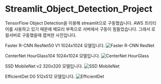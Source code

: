 # Streamlit_Object_Detection_Project

TensorFlow Object Detection을 이용해 streamlit으로 구동했습니다.
AWS 프리티어를 사용하고 있기 때문에 메모리 부족으로 서버에서 구동이 힘들었습니다.
그래서 로컬서버로 구동했을때 캡쳐한 사진입니다.

Faster R-CNN ResNet50 V1 1024x1024 모델입니다.
![Faster R-CNN ResNet](https://img1.daumcdn.net/thumb/R1280x0/?scode=mtistory2&fname=https%3A%2F%2Fblog.kakaocdn.net%2Fdn%2Fq4tv9%2FbtrptgxMVbn%2Fz0y1a2s0zXFDbgIxsR9r3k%2Fimg.jpg)

CenterNet HourGlass104 1024x1024 모델입니다.
![CenterNet HourGlass](https://img1.daumcdn.net/thumb/R1280x0/?scode=mtistory2&fname=https%3A%2F%2Fblog.kakaocdn.net%2Fdn%2FbCWRGf%2FbtrpjvJ1mnb%2FbIMX3wTq9qhcZHKsF1GhB1%2Fimg.jpg)

SSD MobileNet v2 320x320 모델입니다.
![SSD MobileNet](https://img1.daumcdn.net/thumb/R1280x0/?scode=mtistory2&fname=https%3A%2F%2Fblog.kakaocdn.net%2Fdn%2FcoopC4%2Fbtrpu53CN3O%2FADs87kKTZwQkYFcidTMK10%2Fimg.jpg)

EfficientDet D0 512x512 모델입니다.
![EfficientDet](https://img1.daumcdn.net/thumb/R1280x0/?scode=mtistory2&fname=https%3A%2F%2Fblog.kakaocdn.net%2Fdn%2FwsIPi%2Fbtrpmf0YX5M%2FjVhQYfvuoWiSMFftCG0xY1%2Fimg.jpg)

